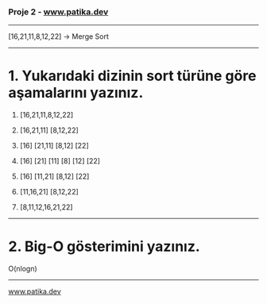 ### Proje 2  - www.patika.dev
***

[16,21,11,8,12,22] -> Merge Sort

***
# 1. Yukarıdaki dizinin sort türüne göre aşamalarını yazınız.

1. [16,21,11,8,12,22]

2. [16,21,11] [8,12,22]

3. [16] [21,11] [8,12] [22]

4. [16] [21] [11] [8] [12] [22]

5. [16] [11,21] [8,12] [22]

6. [11,16,21] [8,12,22]

7. [8,11,12,16,21,22]

***
# 2. Big-O gösterimini yazınız.

O(nlogn)

***
 

www.patika.dev